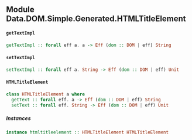 ## Module Data.DOM.Simple.Generated.HTMLTitleElement

#### `getTextImpl`

``` purescript
getTextImpl :: forall eff a. a -> Eff (dom :: DOM | eff) String
```

#### `setTextImpl`

``` purescript
setTextImpl :: forall eff a. String -> Eff (dom :: DOM | eff) Unit
```

#### `HTMLTitleElement`

``` purescript
class HTMLTitleElement a where
  getText :: forall eff. a -> Eff (dom :: DOM | eff) String
  setText :: forall eff. String -> Eff (dom :: DOM | eff) Unit
```

##### Instances
``` purescript
instance htmltitleelement :: HTMLTitleElement HTMLTitleElement
```


